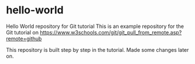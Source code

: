 # hello-world
Hello World repository for Git tutorial
This is an example repository for the Git tutorial on https://www.w3schools.com/git/git_pull_from_remote.asp?remote=github

This repository is built step by step in the tutorial.
Made some changes later on.
